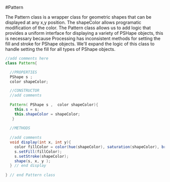 #Pattern

The Pattern class is a wrapper class for geometric shapes that can be displayed at any x,y position.  The shapeColor allows programatic modification of the color. The Pattern class allows us to add logic that provides a uniform interface for displaying a variety of PSHape objects, this is necessary because Processing has inconsistent methods for setting the fill and stroke for PShape objects.  We'll expand the logic of this class to handle setting the fill for all types of PShape objects.


```java
//add comments here
class Pattern{

  //PROPERTIES
  PShape s ;
  color shapeColor;

  //CONSTRUCTOR 
  //add comments
 
  Pattern( PShape s ,  color shapeColor){
    this.s = s;
    this.shapeColor = shapeColor;
   }
  
  //METHODS
  
  //add comments
  void display(int x, int y){
    color fillColor = color(hue(shapeColor), saturation(shapeColor), brightness( shapeColor), 50); //set alpha to 100 for no transparency
    s.setFill(fillColor);
    s.setStroke(shapeColor);
    shape(s, x, y );
  } // end display
 
} // end Pattern class
```

